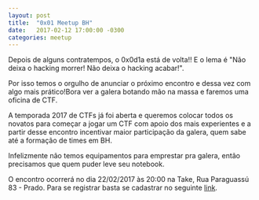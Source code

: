 ```yaml
---
layout: post
title:  "0x01 Meetup BH"
date:   2017-02-12 17:00:00 -0300
categories: meetup
---
```


Depois de alguns contratempos, o 0x0d1a está de volta!! E o lema é "Não deixa o hacking morrer! Não deixa o hacking acabar!".

Por isso temos o orgulho de anunciar o próximo encontro e dessa vez com algo mais prático!Bora ver a galera botando mão na massa e faremos uma oficina de CTF.

A temporada 2017 de CTFs já foi aberta e queremos colocar todos os novatos para começar a jogar um CTF com apoio dos mais experientes e a partir desse encontro incentivar maior participação da galera, quem sabe até a formação de times em BH.

Infelizmente não temos equipamentos para emprestar pra galera, então precisamos que quem puder leve seu notebook. 

O encontro ocorrerá no dia 22/02/2017 às 20:00 na Take, Rua Paraguassú 83 - Prado.
Para se registrar basta se cadastrar no seguinte
<a href="https://www.sympla.com.br/0x0d1a__117853" target="_blank">link</a>.